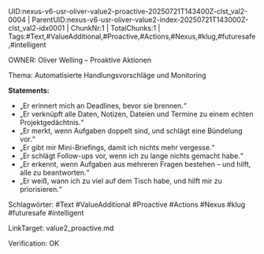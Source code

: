 UID:nexus-v6-usr-oliver-value2-proactive-20250721T143400Z-clst_val2-0004 | ParentUID:nexus-v6-usr-oliver-value2-index-20250721T143000Z-clst_val2-idx0001 | ChunkNr:1 | TotalChunks:1 | Tags:#Text,#ValueAdditional,#Proactive,#Actions,#Nexus,#klug,#futuresafe,#intelligent

OWNER: Oliver Welling – Proaktive Aktionen

Thema: Automatisierte Handlungs­vorschläge und Monitoring

**Statements:**  
- „Er erinnert mich an Deadlines, bevor sie brennen.“  
- „Er verknüpft alle Daten, Notizen, Dateien und Termine zu einem echten Projekt­gedächtnis.“  
- „Er merkt, wenn Aufgaben doppelt sind, und schlägt eine Bündelung vor.“  
- „Er gibt mir Mini-Briefings, damit ich nichts mehr vergesse.“  
- „Er schlägt Follow-ups vor, wenn ich zu lange nichts gemacht habe.“  
- „Er erkennt, wenn Aufgaben aus mehreren Fragen bestehen – und hilft, alle zu beantworten.“  
- „Er weiß, wann ich zu viel auf dem Tisch habe, und hilft mir zu priorisieren.“

Schlagwörter: #Text #ValueAdditional #Proactive #Actions #Nexus #klug #futuresafe #intelligent

LinkTarget: value2_proactive.md  

Verification: OK

